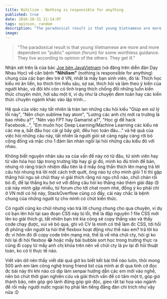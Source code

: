 ```yaml
---
title: Nihilism - Nothing is responsible for anything
published: true
date: 2016-10-31 11:14:07
tags: opinion, random
description: "The paradoxical result is that young Vietnamese are more and more dependent on "public" opinion (forum) for some worthless guidance. They live according to opinion of the others. They get ill."
image:
---
```

> "The paradoxical result is that young Vietnamese are more and more dependent on "public" opinion (forum) for some worthless guidance. They live according to opinion of the others. They get ill."

Nhận xét trên là của bác [Joe bên JavaVietnam](https://daynhauhoc.com/t/nihilism-in-vietnam/37591/6) (và đăng trên diễn đàn Dạy Nhau Học) về căn bệnh **"Nihilism"** (nothing is responsible for anything) chung của các bạn dev trẻ ở VN, nhất là mấy bạn sinh viên, đó là: Thích học kiểu mì ăn liền, ko thích tìm hiểu sâu, sợ sai, thích hỏi và làm theo ý kiến của người khác, và đôi khi còn có tình trạng thích chống đối những luồn kiến thức chuyên môn, hơi sâu một tí, ví dụ như là chuyện đem toán hay các kiến thức chuyên ngành khác vào lập trình... 

Hệ quả của việc này tất nhiên là tràn lan những câu hỏi kiểu "Giúp em xử lý lỗi này", "Nên chọn sublime hay atom", "Lương các anh chị mới ra trường là bao nhiêu ạ?", "Nên vào FPT hay Gamarist ạ?", "Học gì để hack Facebook...", "Em muốn học Deep Learning/Machine Learning các kiểu nè các mẹ ạ, bắt đầu học cái gì bây giờ, đếu học toán đâu..." và hệ quả của việc hỏi những câu này, tất nhiên là người giỏi sẽ càng ngày càng rời bỏ cộng đồng và mặc cho 1 đám làn nhàn ngồi lại hỏi những câu kiểu đó với nhau.

Không biết nguyên nhân sâu xa của vấn đề này nó từ đâu, từ sinh viên hay từ văn hóa học tập trong trường lớp hay gì gì đó, mình ko đủ trình để bàn, nhưng rõ ràng trách nhiệm đầu tiên là ở mấy ông thần thích lên mạng trả lời câu hỏi nhưng trả lời một cách trớt quớt, ông nào tự cho mình giỏi 1 tí thì gặp thằng hỏi ngu sẽ chửi thay vì giải thích rằng nó ngu chỗ nào, chửi chán rồi bỏ đi, để lại thằng ku bơ vơ với đống câu hỏi ko thằng nào thèm giải đáp 😢  cái này mình gặp nhiều, từ forum cho tới chat room nhé, đồng ý ko phải chỉ ở VN mới có hệ này, StackOverflow cũng có đầy, cái này chắc là bệnh chung của những người tự cho mình có chút kiến thức.

Có người cũng ko chửi nhưng vào trả lời chung chung cho qua chuyện, ví dụ có bạn lên hỏi tại sao đoạn CSS này bị lỗi, thế là đập nguyên 1 file CSS mới lên ko giải thích gì, tất nhiên bạn trẻ kia cũng sẽ copy thẳng vào và thấy code chạy được, vui vẻ bỏ qua, ghi vô CV là mình có thể làm đc CSS, tới hồi đi phỏng vấn người ta hỏi thế flexbox hoạt động như thế nào em? trả lời ko đc vì hôm đó đi copy code trên mạng mà, thế là về nhà chửi cty, hỏi gì ko hỏi lại đi hỏi flexbox 😂  hoặc mấy bài bubble sort học trong trường thực ra cũng đi copy từ mấy anh chị khóa trên nên về chửi cty là pv lại đi hỏi thuật toán, ko có tí thực tế nào.

Viết văn dở nên thấy viết dài quá giờ ko biết kết bài thế nào luôn, thôi mong 500 anh em làm công nghệ trong friend list của mình ai đi qua tình cờ đọc đc bài này thì khi nào có dịp làm senpai hướng dẫn các em mới vào nghề, nên bỏ chút thời gian nghiên cứu và giải thích vấn đề có tâm một tí, góp gió thành bão, nên góp gió lành đừng góp gió độc, gieo rắt tai họa vào ngành để rồi mấy người nước ngoài họ phải lên tiếng đăng đàn chỉ trích như vậy nữa :D 
